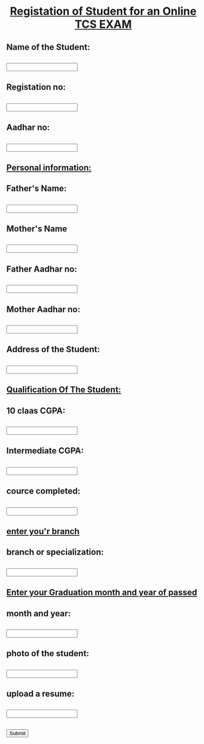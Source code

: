 <!doctype html>
<html>
<head>
<title>forms designing</title>
</head>
<body style="background-image:url('https://www.tcs.com/content/dam/tcs/images/corporate-tcs/careers/Hero-widget/TCSCampusHiring2023/NQT-Hero-Widget_Banner-Tab_665X636%2017%20Jun%202022.jpg');">
<center>
<ins><h1>Registation of Student for an Online TCS EXAM</h1></ins>
</center>
<h2><label for="Name">Name of the Student:</label></h2>
<h2><input type="text"  name="name"></h2>
<h2><label for="reg">Registation no:</label></h2>
<h2><input type="text" name="reg">
<h2><label for="Aadhar">Aadhar no:</label></h2>
<h2><input type="text"  name="Aadhar"></h2>
<ins><h2>Personal information:</h2></ins>
<h2><label for="fname">Father's Name:</label></h2>
<h2><input type="text"  name="fname"></h2>
<h2><label for="fname">Mother's Name</label></h2>
<h2><input type="text" name="fname"></h2>
<h2><label for="fname">Father Aadhar no:</label></h2>
<h2><input type="text" name="fname"></h2>
<h2><label for="fname">Mother Aadhar no:</label></h2>
<h2><input type="text" name="fname"></h2>
<h2><label for="address">Address of the Student:</label></h2> 
<h2><input type="textarea" name="address" rows="2"  cols="10"></h2>
<ins><h2>Qualification Of The Student:</h2></ins>
<h2><label for="marks">10 claas CGPA:</label></h2>
<h2><input type="text" name="marks"></h2>
<h2><label for="marks">Intermediate CGPA:</label></h2>
<h2><input type="text" name="marks"></h2>
<h2><label for="fname">cource completed:</label></h2>
<h2><input type="text" name="fname"></h2>
<ins><h2>enter you'r branch</h2></ins>
<h2><label for="fname">branch or specialization:</label></h2>
<h2><input type="text" name="fname"></h2>
<ins><h2>Enter your Graduation month and year of passed</h2></ins>
<h2><label for="fname">month and year:</label></h2>
<h2><input type="text" name="fname"></h2>
<h2><label for="fname">photo of the student:</label></h2>
<h2><input type="text"  name="fname"></h2>
<h2><label for="fname">upload a resume:</label></h2>
<h2><input type="text"  name="fname"></h2>
<h2><input type="submit"></h2>
</body>
</html>
